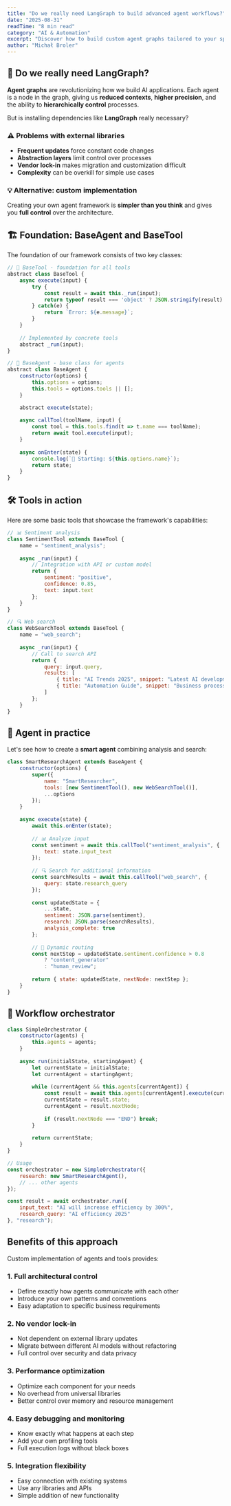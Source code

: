 ```yaml
---
title: "Do we really need LangGraph to build advanced agent workflows?"
date: "2025-08-31"
readTime: "8 min read"
category: "AI & Automation"
excerpt: "Discover how to build custom agent graphs tailored to your specific needs"
author: "Michał Broler"
---
```


## 🤔 Do we really need LangGraph?

**Agent graphs** are revolutionizing how we build AI applications. Each agent is a node in the graph, giving us **reduced contexts**, **higher precision**, and the ability to **hierarchically control** processes.

But is installing dependencies like **LangGraph** really necessary?

### ⚠️ Problems with external libraries

- **Frequent updates** force constant code changes
- **Abstraction layers** limit control over processes
- **Vendor lock-in** makes migration and customization difficult
- **Complexity** can be overkill for simple use cases

### 💡 Alternative: custom implementation

Creating your own agent framework is **simpler than you think** and gives you **full control** over the architecture.

## 🏗️ Foundation: BaseAgent and BaseTool 

The foundation of our framework consists of two key classes:

```javascript
// 🔧 BaseTool - foundation for all tools
abstract class BaseTool {
    async execute(input) {
        try {
            const result = await this._run(input);
            return typeof result === 'object' ? JSON.stringify(result) : result;
        } catch(e) {
            return `Error: ${e.message}`;
        }
    }
    
    // Implemented by concrete tools
    abstract _run(input);
}

// 🤖 BaseAgent - base class for agents  
abstract class BaseAgent {
    constructor(options) {
        this.options = options;
        this.tools = options.tools || [];
    }

    abstract execute(state);
    
    async callTool(toolName, input) {
        const tool = this.tools.find(t => t.name === toolName);
        return await tool.execute(input);
    }
    
    async onEnter(state) {
        console.log(`🚀 Starting: ${this.options.name}`);
        return state;
    }
}
```

## 🛠️ Tools in action

Here are some basic tools that showcase the framework's capabilities:

```javascript
// 📊 Sentiment analysis
class SentimentTool extends BaseTool {
    name = "sentiment_analysis";
    
    async _run(input) {
        // Integration with API or custom model
        return {
            sentiment: "positive", 
            confidence: 0.85,
            text: input.text
        };
    }
}

// 🔍 Web search  
class WebSearchTool extends BaseTool {
    name = "web_search";
    
    async _run(input) {
        // Call to search API
        return {
            query: input.query,
            results: [
                { title: "AI Trends 2025", snippet: "Latest AI developments..." },
                { title: "Automation Guide", snippet: "Business process automation..." }
            ]
        };
    }
}
```

## 🚀 Agent in practice

Let's see how to create a **smart agent** combining analysis and search:

```javascript
class SmartResearchAgent extends BaseAgent {
    constructor(options) {
        super({
            name: "SmartResearcher",
            tools: [new SentimentTool(), new WebSearchTool()],
            ...options
        });
    }
    
    async execute(state) {
        await this.onEnter(state);
        
        // 📊 Analyze input
        const sentiment = await this.callTool("sentiment_analysis", {
            text: state.input_text
        });
        
        // 🔍 Search for additional information
        const searchResults = await this.callTool("web_search", {
            query: state.research_query
        });
        
        const updatedState = {
            ...state,
            sentiment: JSON.parse(sentiment),
            research: JSON.parse(searchResults),
            analysis_complete: true
        };
        
        // 🎯 Dynamic routing
        const nextStep = updatedState.sentiment.confidence > 0.8 
            ? "content_generator" 
            : "human_review";
            
        return { state: updatedState, nextNode: nextStep };
    }
}
```

## 🔗 Workflow orchestrator

```javascript
class SimpleOrchestrator {
    constructor(agents) {
        this.agents = agents;
    }
    
    async run(initialState, startingAgent) {
        let currentState = initialState;
        let currentAgent = startingAgent;
        
        while (currentAgent && this.agents[currentAgent]) {
            const result = await this.agents[currentAgent].execute(currentState);
            currentState = result.state;
            currentAgent = result.nextNode;
            
            if (result.nextNode === "END") break;
        }
        
        return currentState;
    }
}

// Usage
const orchestrator = new SimpleOrchestrator({
    research: new SmartResearchAgent(),
    // ... other agents
});

const result = await orchestrator.run({
    input_text: "AI will increase efficiency by 300%",
    research_query: "AI efficiency 2025"
}, "research");
```

## Benefits of this approach

Custom implementation of agents and tools provides:

### 1. **Full architectural control**
- Define exactly how agents communicate with each other
- Introduce your own patterns and conventions
- Easy adaptation to specific business requirements

### 2. **No vendor lock-in**
- Not dependent on external library updates
- Migrate between different AI models without refactoring
- Full control over security and data privacy

### 3. **Performance optimization**
- Optimize each component for your needs
- No overhead from universal libraries
- Better control over memory and resource management

### 4. **Easy debugging and monitoring**
- Know exactly what happens at each step
- Add your own profiling tools
- Full execution logs without black boxes

### 5. **Integration flexibility**
- Easy connection with existing systems
- Use any libraries and APIs
- Simple addition of new functionality